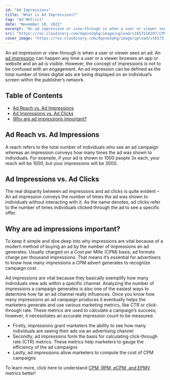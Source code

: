 ```yaml
---
id: "Ad Impressions"
title: "What is Ad Impressions?"
tag: "Ad Metrics"
date: "November 10, 2021"
excerpt: "An ad impression or view-through is when a user or viewer sees an ad. An ad impression can happen any time a user or a viewer browses an app or website and an ad is visible. However, the concept of impressions is not to be confused with an engagement. An ad impression can be defined as the total number of times digital ads are being displayed on an individual’s screen within the publisher’s network."
src: "https://res.cloudinary.com/dqove2qhg/image/upload/v1657518297/CPM%20Calculators/Frame_3_7_isqyah.svg"
cover_image: "https://res.cloudinary.com/dqove2qhg/image/upload/v1657518297/CPM%20Calculators/Frame_3_7_isqyah.svg"
---
```


An ad impression or view-through is when a user or viewer sees an ad. An [ad impression](https://support.google.com/adsense/answer/6157410?hl=en) can happen any time a user or a viewer browses an app or website and an ad is visible. However, the concept of impressions is not to be confused with an engagement. An ad impression can be defined as the total number of times digital ads are being displayed on an individual’s screen within the publisher’s network.

## Table of Contents

- [Ad Reach vs. Ad Impressions](#ad-reach-vs-ad-impressions)
- [Ad Impressions vs. Ad Clicks](#ad-impressions-vs-ad-clicks)
- [Why are ad impressions important?](#why-are-ad-impressions-important)

## Ad Reach vs. Ad Impressions

A reach refers to the total number of individuals who see an ad campaign whereas an impression conveys how many times the ad was shown to individuals. For example, if your ad is shown to 1000 people 3x each, your reach will be 1000, but your impressions will be 3000.

## Ad Impressions vs. Ad Clicks

The real disparity between ad impressions and ad clicks is quite evident – An ad impression conveys the number of times the ad was shown to individuals without interacting with it. As the name denotes, ad clicks refer to the number of times individuals clicked through the ad to see a specific offer.

## Why are ad impressions important?

To keep it simple and dive deep into why impressions are vital because of a modern method of buying an ad by the number of impressions an ad generates. Usually charged on a Cost per Mille (CPM) basis, ad formats charge per thousand impressions. That means it’s essential for advertisers to know how many impressions a CPM advert generates to recognize campaign cost.

Ad impressions are vital because they basically exemplify how many individuals view ads within a specific channel. Analyzing the number of impressions a campaign generates is also one of the easiest ways to determine how far an ad channel really influences. Once you know how many impressions an ad campaign produces it eventually helps the marketers generate and use various marketing metrics, like CTR or click-through rate. These metrics are used to calculate a campaign’s success; however, it necessitates an accurate impression count to be measured.

- Firstly, impressions grant marketers the ability to see how many individuals are seeing their ads via an advertising channel
- Secondly, ad impressions form the basis for calculating click-through rate (CTR) metrics. These metrics help marketers to gauge the efficiency of the ad campaigns
- Lastly, ad impressions allow marketers to compute the cost of CPM campaigns

To learn more, click here to understand [CPM, RPM, eCPM, and EPMV](https://www.adsparc.com/key-ad-metrics-simplified-for-dummies/) metrics better!
